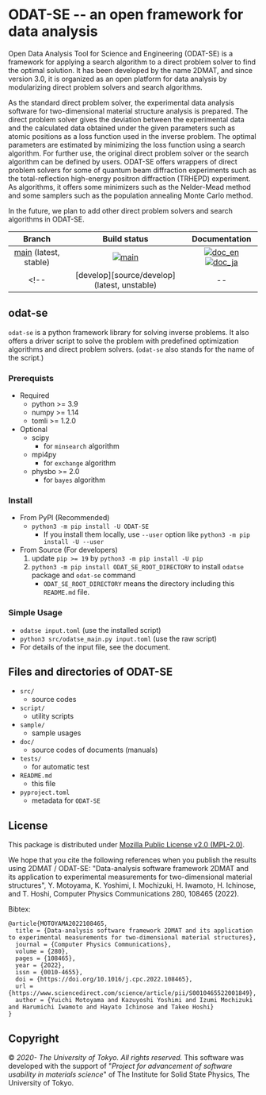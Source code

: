 # ODAT-SE -- an open framework for data analysis

Open Data Analysis Tool for Science and Engineering (ODAT-SE) is a framework for applying a search algorithm to a direct problem solver to find the optimal solution. It has been developed by the name 2DMAT, and since version 3.0, it is organized as an open platform for data analysis by modularizing direct problem solvers and search algorithms.

As the standard direct problem solver, the experimental data analysis software for two-dimensional material structure analysis is prepared.
The direct problem solver gives the deviation between the experimental data and the calculated data obtained under the given parameters such as atomic positions as a loss function used in the inverse problem.
The optimal parameters are estimated by minimizing the loss function using a search algorithm.
For further use, the original direct problem solver or the search algorithm can be defined by users.
ODAT-SE offers wrappers of direct problem solvers for some of quantum beam diffraction experiments such as the total-reflection high-energy positron diffraction (TRHEPD) experiment.
As algorithms, it offers some minimizers such as the Nelder-Mead method and some samplers such as the population annealing Monte Carlo method.

In the future, we plan to add other direct problem solvers and search algorithms in ODAT-SE.

| Branch |                Build status                 |                                       Documentation                                       |
| :----: | :-----------------------------------------: | :---------------------------------------------------------------------------------------: |
| [main][source/main] (latest, stable) | [![main][ci/main/badge]][ci/main/uri] |        [![doc_en][doc/en/badge]][doc/main/en/uri] [![doc_ja][doc/ja/badge]][doc/main/ja/uri]        |
<!-- | [develop][source/develop] (latest, unstable) |                     --                      | [![doc_en][doc/en/badge]][doc/develop/en/uri] [![doc_ja][doc/ja/badge]][doc/develop/ja/uri] | -->

## odat-se

`odat-se` is a python framework library for solving inverse problems.
It also offers a driver script to solve the problem with predefined optimization algorithms and direct problem solvers. (`odat-se` also stands for the name of the script.)

### Prerequists

- Required
  - python >= 3.9
  - numpy >= 1.14
  - tomli >= 1.2.0
- Optional
  - scipy
    - for `minsearch` algorithm
  - mpi4py
    - for `exchange` algorithm
  - physbo >= 2.0
    - for `bayes` algorithm

### Install

- From PyPI (Recommended)
  - `python3 -m pip install -U ODAT-SE`
    - If you install them locally, use `--user` option like `python3 -m pip install -U --user`
- From Source (For developers)
  1. update `pip >= 19` by `python3 -m pip install -U pip`
  2. `python3 -m pip install ODAT_SE_ROOT_DIRECTORY` to install `odatse` package and `odat-se` command
      - `ODAT_SE_ROOT_DIRECTORY` means the directory including this `README.md` file.

### Simple Usage

- `odatse input.toml` (use the installed script)
- `python3 src/odatse_main.py input.toml` (use the raw script)
- For details of the input file, see the document.

## Files and directories of ODAT-SE

- `src/`
  - source codes
- `script/`
  - utility scripts
- `sample/`
  - sample usages
- `doc/`
  - source codes of documents (manuals)
- `tests/`
  - for automatic test
- `README.md`
  - this file
- `pyproject.toml`
  - metadata for `ODAT-SE`

## License

This package is distributed under [Mozilla Public License v2.0 (MPL-2.0)][MPLv2].

We hope that you cite the following references when you publish the results using 2DMAT / ODAT-SE:
"Data-analysis software framework 2DMAT and its application to experimental measurements for two-dimensional material structures",
Y. Motoyama, K. Yoshimi, I. Mochizuki, H. Iwamoto, H. Ichinose, and T. Hoshi, Computer Physics Communications 280, 108465 (2022).

Bibtex:
```
@article{MOTOYAMA2022108465,
  title = {Data-analysis software framework 2DMAT and its application to experimental measurements for two-dimensional material structures},
  journal = {Computer Physics Communications},
  volume = {280},
  pages = {108465},
  year = {2022},
  issn = {0010-4655},
  doi = {https://doi.org/10.1016/j.cpc.2022.108465},
  url = {https://www.sciencedirect.com/science/article/pii/S0010465522001849},
  author = {Yuichi Motoyama and Kazuyoshi Yoshimi and Izumi Mochizuki and Harumichi Iwamoto and Hayato Ichinose and Takeo Hoshi}
}
```

## Copyright

© *2020- The University of Tokyo. All rights reserved.*
This software was developed with the support of "*Project for advancement of software usability in materials science*" of The Institute for Solid State Physics, The University of Tokyo.

[source/main]: https://github.com/issp-center-dev/ODAT-SE/
<!-- [source/develop]: https://github.com/issp-center-dev/ODAT-SE/tree/develop -->
[ci/main/badge]: https://github.com/issp-center-dev/ODAT-SE/workflows/Test/badge.svg?branch=main
[ci/main/uri]: https://github.com/issp-center-dev/ODAT-SE/actions?query=branch%3Amain
[doc/en/badge]: https://img.shields.io/badge/doc-English-blue.svg
[doc/ja/badge]: https://img.shields.io/badge/doc-Japanese-blue.svg
[doc/main/en/uri]: https://issp-center-dev.github.io/ODAT-SE/manual/main/en/index.html
[doc/main/ja/uri]: https://issp-center-dev.github.io/ODAT-SE/manual/main/ja/index.html
<!-- [doc/develop/en/uri]: https://issp-center-dev.github.io/ODAT-SE/manual/develop/en/index.html -->
<!-- [doc/develop/ja/uri]: https://issp-center-dev.github.io/ODAT-SE/manual/develop/ja/index.html -->
[MPLv2]: https://www.mozilla.org/en-US/MPL/2.0/